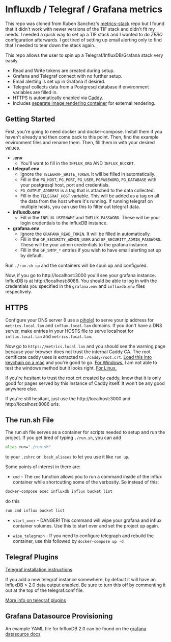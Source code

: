 # Influxdb / Telegraf / Grafana metrics

This repo was cloned from Ruben Sanchez's [metrics-stack](https://github.com/rubenwap/metrics-stack) repo but I found that it didn't work with newer versions of the TIF stack and didn't fit my needs. I needed a quick way to set up a TIF stack and I wanted to do *ZERO* configuration afterwards. I got tired of setting up email alerting only to find that I needed to tear down the stack again.

This repo allows the user to spin up a Telegraf/InfluxDB/Grafana stack very easily.

- Read and Write tokens are created during setup.
- Grafana and Telegraf connect with no further setup.
- Email alerting is set up in Grafana if desired.
- Telegraf collects data from a Postgresql database if environment variables are filled in.
- HTTPS is automatically enabled via [Caddy](https://caddyserver.com/).
- Includes [separate image rendering container](https://github.com/grafana/grafana-image-renderer/blob/master/docs/remote_rendering_using_docker.md) for external rendering.

## Getting Started
First, you're going to need docker and docker-compose. Install them if you haven't already and then come back to this point. Then, find the example environment files and rename them. Then, fill them in with your desired values.

- **.env**
    - You'll want to fill in the `INFLUX_ORG` AND `INFLUX_BUCKET`.
- **telegraf.env**
    - Ignore the `TELEGRAF_WRITE_TOKEN`. It will be filled in automatically.
    - Fill in the `PG_HOST`, `PG_PORT`, `PG_USER`, `PGPASSWORD`, `PG_DATABASE` with your postgresql host, port and credentials.
    - `PG_OUTPUT_ADDRESS` is a tag that is attached to the data collected.
    - Fill in the `TELEGRAF_HOST` variable. This will be added as a tag on all the data from the host where it's running. If running telegraf on multiple hosts, you can use this to filter out telegraf data.
- **influxdb.env**
    - Fill in the `INFLUX_USERNAME` and `INFLUX_PASSWORD`. These will be your login credentials to the influxDB instance.
- **grafana.env**
    - Ignore the `GRAFANA_READ_TOKEN`. It will be filled in automatically.
    - Fill in the `GF_SECURITY_ADMIN_USER` and `GF_SECURITY_ADMIN_PASSWORD`. These will be your admin credentials to the grafana instance.
    - Fill in the `GF_SMTP_*` entries if you wish to have email alerting set up by default.

Run `./run.sh up` and the containers will be spun up and configured.

Now, if you go to http://localhost:3000 you'll see your grafana instance. InfluxDB is at http://localhost:8086. You should be able to log in with the credentials you specified in the `grafana.env` and `influxdb.env` files respectively.

## HTTPS
Configure your DNS server (I use a [pihole](https://pi-hole.net/)) to serve your ip address for `metrics.local.lan` and `influx.local.lan` domains. If you don't have a DNS server, make entries in your HOSTS file to serve localhost for `influx.local.lan` and `metrics.local.lan`.

Now go to `https://metrics.local.lan` and you should see the warning page because your browser does not trust the internal Caddy CA. The root certificate caddy uses is extracted to `./caddy/root.crt`. [Load this into keychain on a mac](https://apple.stackexchange.com/questions/80623/import-certificates-into-the-system-keychain-via-the-command-line) and you're good to go. [For Windows.](https://support.securly.com/hc/en-us/articles/360026808753-How-to-manually-install-the-Securly-SSL-certificate-on-Windows) I am not able to test the windows method but it looks right. [For Linux.](https://thomas-leister.de/en/how-to-import-ca-root-certificate/)

If you're hesitant to trust the root.crt created by caddy, know that it is only good for pages served by this instance of Caddy itself. It won't be any good anywhere else.

If you're still hesitant, just use the http://localhost:3000 and http://localhost:8086 urls.

## The run.sh File

The run.sh file serves as a container for scripts needed to setup and run the project. If you get tired of typing `./run.sh`, you can add
```bash
alias run="./run.sh"
```
 to your `.zshrc` or `.bash_aliases` to let you use it like `run up`.

Some points of interest in there are:

- `cmd` - The `cmd` function allows you to run a command inside of the influx container while shortcutting some of the verbosity. So instead of this:
```bash
docker-compose exec influxdb influx bucket list
```
do this
```bash
run cmd influx bucket list
```

- `start_over` - DANGER! This command will wipe your grafana and influx container volumes. Use this to start over and set the project up again.

- `wipe_telegraph` - If you need to configure telegraph and rebuild the container, use this followed by `docker-compose up -d`

## Telegraf Plugins

[Telegraf installation instructions](https://docs.influxdata.com/telegraf/v1.18/introduction/installation/)

If you add a new telegraf instance somewhere, by default it will have an InfluxDB < 2.0 data output enabled. Be sure to turn this off by commenting it out at the top of the telegraf.conf file.

[More info on telegraf plugins](https://github.com/influxdata/telegraf/tree/master/plugins)

## Grafana Datasource Provisioning

An example YAML file for InfluxDB 2.0 can be found on the [grafana datasource docs](https://grafana.com/docs/grafana/latest/datasources/influxdb/#influxdb-2x-for-flux-example)
